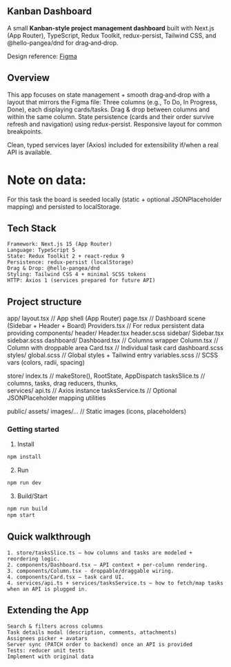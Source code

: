 ## Kanban Dashboard

A small **Kanban-style project management dashboard** built with Next.js (App Router), TypeScript, Redux Toolkit, redux-persist, Tailwind CSS, and @hello-pangea/dnd for drag‑and‑drop.

Design reference: [Figma](https://www.figma.com/design/ReIpaYRC5nKXxfdYjfgjP9/Project-Management-Dashboard--Community-?node-id=2-163&t=6LCkCzhDHjDUIqMl-0)

## Overview

This app focuses on state management + smooth drag‑and‑drop with a layout that mirrors the Figma file:
    Three columns (e.g., To Do, In Progress, Done), each displaying cards/tasks.
    Drag & drop between columns and within the same column.
    State persistence (cards and their order survive refresh and navigation) using redux-persist.
    Responsive layout for common breakpoints.

Clean, typed services layer (Axios) included for extensibility if/when a real API is available.

# Note on data: 
For this task the board is seeded locally (static + optional JSONPlaceholder mapping) and persisted to localStorage.

## Tech Stack
    Framework: Next.js 15 (App Router)
    Language: TypeScript 5
    State: Redux Toolkit 2 + react-redux 9
    Persistence: redux-persist (localStorage)
    Drag & Drop: @hello-pangea/dnd
    Styling: Tailwind CSS 4 + minimal SCSS tokens
    HTTP: Axios 1 (services prepared for future API)

## Project structure 
app/
  layout.tsx                // App shell (App Router)
  page.tsx                  // Dashboard scene (Sidebar + Header + Board)
  Providers.tsx             // For redux persistent data providing
  components/
    header/
        Header.tsx
        header.scss
    sidebar/
        Sidebar.tsx
        sidebar.scss
    dashboard/
        Dashboard.tsx           // Columns wrapper
        Column.tsx              // Column with droppable area
        Card.tsx                // Individual task card
        dashboard.scss
  styles/
    global.scss             // Global styles + Tailwind entry
    variables.scss         // SCSS vars (colors, radii, spacing)

store/
  index.ts                  // makeStore(), RootState, AppDispatch
  tasksSlice.ts             // columns, tasks, drag reducers, thunks,           
services/
  api.ts                    // Axios instance
  tasksService.ts           // Optional JSONPlaceholder mapping utilities

public/
  assets/
    images/…                // Static images (icons, placeholders)

### Getting started 
1. Install
```bash
npm install 
```
2. Run
```bash
npm run dev
```
3. Build/Start
```bash
npm run build
npm start
```

## Quick walkthrough
    1. store/tasksSlice.ts – how columns and tasks are modeled + reordering logic.
    2. components/Dashboard.tsx – API context + per-column rendering.
    3. components/Column.tsx - droppable/draggable wiring.
    4. components/Card.tsx – task card UI.
    4. services/api.ts + services/tasksService.ts – how to fetch/map tasks when an API is plugged in.

## Extending the App
    Search & filters across columns
    Task details modal (description, comments, attachments)
    Assignees picker + avatars
    Server sync (PATCH order to backend) once an API is provided
    Tests: reducer unit tests 
    Implement with original data

